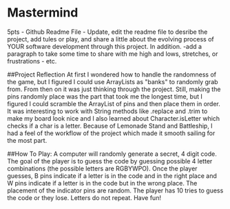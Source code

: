 # Mastermind
5pts - Github Readme File - Update, edit the readme file to desribe the project, add tules or play, and share a little about the evolving process of YOUR software development through this project.  In addition. -add a paragraph to take some time to share with me high and lows, stretches, or frustrations - etc.

##Project Reflection
  At first I wondered how to handle the randomness of the game, but I figured I could use ArrayLists as "banks" to randomly grab from. From then on it was just thinking through the project. Still, making the pins randomly place was the part that took me the longest time, but I figured I could scramble the ArrayList of pins and then place them in order. It was interesting to work with String methods like .replace and .trim to make my board look nice and I also learned about Character.isLetter which checks if a char is a letter. Because of Lemonade Stand and Battleship, I had a feel of the workflow of the project which made it smooth sailing for the most part.
  
##How To Play:
  A computer will randomly generate a secret, 4 digit code. The goal of the player is to guess the code by guessing possible 4 letter combinations (the possible letters are RGBYWPO). Once the player guesses, B pins indicate if a letter is in the code and in the right place and W pins indicate if a letter is in the code but in the wrong place. The placement of the indicator pins are random. The player has 10 tries to guess the code or they lose. Letters do not repeat. Have fun!
